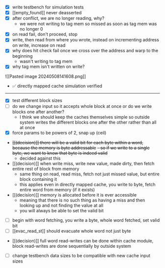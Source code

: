 
- [x] write testbench for simulation tests
- [x] [[empty_found]] never deasserted
- [x] after conflict, we are no longer reading, why?
	- we were not writing to tag mem so missed as soon as tag mem was no longer 0
- [x] on read fail, don't proceed, stop
- [x] write, then read from where you wrote, instead on incrementing address on write, increase on read
- [x] why does hit check fail once we cross over the address and warp to the beginning
	- wasn't writing to tag mem
- [x] why tag mem isn't written on write?

![[Pasted image 20240508141608.png]]
- ✅ directly mapped cache simulation verified

---

- [x] test different block sizes
- [ ] do we change input so it accepts whole block at once or do we write blocks one after another?
	- I think we should keep the caches themselves simple so outside system writes the different blocks one after the other rather than all at once
- [x] force params to be powers of 2, snap up (ceil)
- ~~[[(decision)]] there will be a valid bit for each byte within a word, because the memory is byte addressable~~
	~~- so if we write to a single byte, we want to know that byte is indeed valid~~
	- decided against this
- [[(decision)]] when write miss, write new value, made dirty, then fetch entire rest of block from memory
	- same thing on read, read miss, fetch not just missed value, but entire block containing it
	- this applies even in directly mapped cache, you write to byte, fetch entire word from memory (if it exists)
- [[(decision)]] memory is allocated before it is ever accessible
	- meaning that there is no such thing as having a miss and then looking up and not finding the value at all
	- you will always be able to set the valid bit
- [ ] begin with word fetching, you write a byte, whole word fetched, set valid bit
- [ ] [[evac_read_st]] should evacuate whole word not just byte
- [[(decision)]] full word read-writes can be done within cache module, block read-writes are done sequentially by outside system
- [ ] change testbench data sizes to be compatible with new cache input sizes